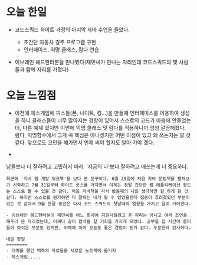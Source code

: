 오늘 한일
========
- 코드스쿼드 화이트 과정의 마지막 자바 수업을 들었다.
  - 초간단 자동차 경주 프로그램 구현
  - 인터페이스, 익명 클래스, 람다 연습

- 이브레인 헤드헌터분을 만나봤다(재민씨가 만나는 자리인데 코드스쿼드의 몇 사람들과 함께 자리를 가졌다)

오늘 느낌점
=========
- 이전에 체스게임에 피스들(폰, 나이트, 킹...)을 만들때 인터페이스를 이용하여 생성을 하니 클래스들이 너무 많아지는 경향이 있어서 스스로의 코드가 마음에 안들었는데, 다른 예제 였지만 이번에 익명 클래스 및 람다를 적용하니까 엄청 깔끔해졌다. 람다, 익명함수에서 그게 꼭 핵심은 아니겠지만 어떤 이점이 있고 왜 쓰는지는 알 것같다. 앞으로도 고민을 해가면서 언제 써야 할지도 알아 가야 겠다.
- ```
남들보다 더 잘하려고 고민하지 마라.
'지금의 나'보다 잘하려고 애쓰는게 더 중요하다.
  ```
최근에 '자바 웹 개발 워크북'을 보다 본 문구이다. 6월 29일에 처음 자바 문법책을 펼쳐보기 시작하고 7월 31일부터 화이트 코스를 거치면서 이제는 정말 간단한 웹 애플리케이션 정도는 스스로 짤 수 있을 것 같다. 처음 자바책을 사서 봤을때의 나를 생각하면 잘 하게 된 것 같다. 하지만 스스로를 평가하면 더 잘하는 내가 될 수 있었을텐데 집중이 흐려졌었던 부분이 있는 것 같아서 9월 한달 동안은 다시 코드 스쿼드의 첫날때의 열정을 가지고 달려 가야겠다.

- 이브레인 헤드헌터분이 재민씨를 어느 회사에 지원시킬려고 온 자리는 아니고 여러 조언을 해주러 온 자리였는데, 어쩌다 같이 합석을 할 기회를 가지게 되었다. 공부를 할 시간이 줄어 들어 아쉬운 부분도 있지만, 어제에 이어 오늘도 좋은 경험이 된거 같다. 두분한테 감사하다.

내일 할일
========
- 대여를 했던 맥북의 자료들을 새로운 노트북에 옮기자
- 체스게임.....
